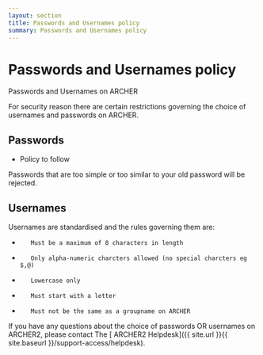 ```yaml
---
layout: section
title: Passwords and Usernames policy
summary: Passwords and Usernames policy 
---
```


#  Passwords and Usernames policy


Passwords and Usernames on ARCHER

For security reason there are certain restrictions governing the choice of usernames and passwords on ARCHER.

## Passwords

* Policy to follow

Passwords that are too simple or too similar to your old password will be rejected.

## Usernames

Usernames are standardised and the rules governing them are:
*        Must be a maximum of 8 characters in length
*        Only alpha-numeric charcters allowed (no special charcters eg $,@)
*        Lowercase only
*        Must start with a letter
*        Must not be the same as a groupname on ARCHER



If you have any questions about the choice of passwords OR usernames on ARCHER2, please contact The [ ARCHER2 Helpdesk]({{ site.url }}{{ site.baseurl }}/support-access/helpdesk).


